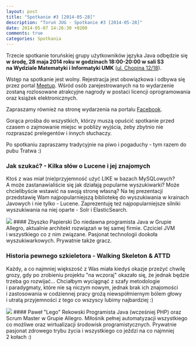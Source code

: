 ```yaml
---
layout: post
title: "Spotkanie #3 [2014-05-28]"
description: "Toruń JUG - Spotkanie #3 [2014-05-28]"
date: 2014-05-07 14:26:30 +0200
comments: true
categories: Spotkania
---
```

Trzecie spotkanie toruńskiej grupy użytkowników języka Java odbędzie się **w&nbsp;środę, 28 maja 2014 roku w&nbsp;godzinach 18:00-20:00 w&nbsp;sali S3 na&nbsp;Wydziale Matematyki i&nbsp;Informatyki UMK** (<a href="https://www.google.pl/maps/place/Fryderyka+Chopina+12%2F18/" target="_blank"><span class="glyphicon glyphicon-map-marker"></span>ul.&nbsp;Chopina 12/18</a>). 

Wstęp na&nbsp;spotkanie jest wolny. Rejestracja jest obowiązkowa i&nbsp;odbywa się przez portal <a href="http://www.meetup.com/Torun-JUG/events/181665332/" target="_blank">Meetup</a>. Wśród osób zarejestrowanych na to wydarzenie zostaną rozlosowane atrakcyjne nagrody w&nbsp;postaci licencji oprogramowania oraz książek elektronicznych. 

Zapraszamy również na&nbsp;stronę wydarzenia na&nbsp;portalu <a href="https://www.facebook.com/events/668690036529979/" target="_blank">Facebook</a>. 

Gorąca prośba do wszystkich, którzy muszą opuścić spotkanie przed czasem o&nbsp;zajmowanie miejsc w&nbsp;pobliży wyjścia, żeby zbytnio nie rozpraszać prelegentów i&nbsp;innych słuchaczy. 

Po spotkaniu zapraszamy tradycyjnie na piwo i pogaduchy - tym razem do pubu Tratwa :)<!-- more -->

### Jak szukać? - Kilka słów o Lucene i&nbsp;jej znajomych
Ktoś z&nbsp;was miał (nie)przyjemność użyć LIKE w&nbsp;bazach MySQLowych? A&nbsp;może zastanawialiście się jak działają popularne wyszukiwarki? Może chcielibyście wstawić na swoją stronę własną?
Na tej prezentacji przedstawię Wam najpopularniejszą bibliotekę do wyszukiwania w&nbsp;krainach Javowych i&nbsp;nie tylko -&nbsp;Lucene. Zaprezentuję też najpopularniejsze silniki wyszukiwania na niej oparte -&nbsp;Solr i&nbsp;ElasticSearch. 

<img class="no-border speaker-face" src="{{ root_url }}/images/speakers/papierski-zbyszko.jpg" />
#### Zbyszko Papierski
Do niedawna programista Java w&nbsp;Grupie Allegro, aktualnie architekt rozwiązań w&nbsp;tej samej firmie. Czciciel JVM i&nbsp;wszystkiego co z&nbsp;nim związane. Pasjonat technologii dookoła wyszukiwarkowych. Prywatnie także gracz.

<span class="clearfix"></span>
### Historia pewnego szkieletora - Walking Skeleton &amp;&nbsp;ATTD
Każdy, a&nbsp;co najmniej większość z&nbsp;Was miała kiedyś okazje przeżyć chwilę grozy, gdy po zrobieniu projektu "na wczoraj" okazało się, że jednak będzie trzeba go rozwijać... 
Chciałbym wyciągnąć z&nbsp;szafy metodologie i&nbsp;paradygmaty, które nie są niczym nowym, jednak brak ich znajomości i&nbsp;zastosowania w&nbsp;codziennej pracy grożą niewspółmiernym bólem głowy i&nbsp;utratą przyjemności z&nbsp;tego co wszyscy lubimy najbardziej :)

<img class="no-border speaker-face" src="{{ root_url }}/images/speakers/rekowski-pawel.jpg" />
#### Paweł "Lego" Rekowski
Programista Java (wcześniej PHP) oraz Scrum Master w&nbsp;Grupie Allegro. Miłośnik pełnej automatyzacji wszystkiego co możliwe oraz wirtualizacji środowisk programistycznych. Prywatnie pasjonat zdrowego trybu życia i&nbsp;wszystkiego co jeździ na co najmniej 2&nbsp;kołach :)